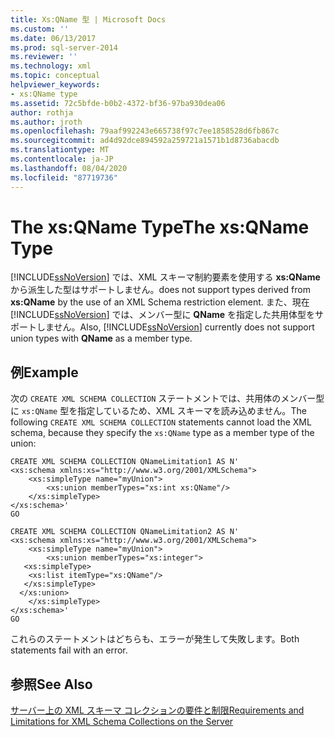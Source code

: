 ```yaml
---
title: Xs:QName 型 | Microsoft Docs
ms.custom: ''
ms.date: 06/13/2017
ms.prod: sql-server-2014
ms.reviewer: ''
ms.technology: xml
ms.topic: conceptual
helpviewer_keywords:
- xs:QName type
ms.assetid: 72c5bfde-b0b2-4372-bf36-97ba930dea06
author: rothja
ms.author: jroth
ms.openlocfilehash: 79aaf992243e665738f97c7ee1858528d6fb867c
ms.sourcegitcommit: ad4d92dce894592a259721a1571b1d8736abacdb
ms.translationtype: MT
ms.contentlocale: ja-JP
ms.lasthandoff: 08/04/2020
ms.locfileid: "87719736"
---
```

# <a name="the-xsqname-type"></a><span data-ttu-id="5e8fa-102">The xs:QName Type</span><span class="sxs-lookup"><span data-stu-id="5e8fa-102">The xs:QName Type</span></span>
  [!INCLUDE[ssNoVersion](../../includes/ssnoversion-md.md)] <span data-ttu-id="5e8fa-103">では、XML スキーマ制約要素を使用する **xs:QName** から派生した型はサポートしません。</span><span class="sxs-lookup"><span data-stu-id="5e8fa-103">does not support types derived from **xs:QName** by the use of an XML Schema restriction element.</span></span> <span data-ttu-id="5e8fa-104">また、現在 [!INCLUDE[ssNoVersion](../../includes/ssnoversion-md.md)] では、メンバー型に **QName** を指定した共用体型をサポートしません。</span><span class="sxs-lookup"><span data-stu-id="5e8fa-104">Also, [!INCLUDE[ssNoVersion](../../includes/ssnoversion-md.md)] currently does not support union types with **QName** as a member type.</span></span>  
  
## <a name="example"></a><span data-ttu-id="5e8fa-105">例</span><span class="sxs-lookup"><span data-stu-id="5e8fa-105">Example</span></span>  
 <span data-ttu-id="5e8fa-106">次の `CREATE XML SCHEMA COLLECTION` ステートメントでは、共用体のメンバー型に `xs:QName` 型を指定しているため、XML スキーマを読み込めません。</span><span class="sxs-lookup"><span data-stu-id="5e8fa-106">The following `CREATE XML SCHEMA COLLECTION` statements cannot load the XML schema, because they specify the `xs:QName` type as a member type of the union:</span></span>  
  
```  
CREATE XML SCHEMA COLLECTION QNameLimitation1 AS N'  
<xs:schema xmlns:xs="http://www.w3.org/2001/XMLSchema">  
    <xs:simpleType name="myUnion">  
        <xs:union memberTypes="xs:int xs:QName"/>  
    </xs:simpleType>  
</xs:schema>'  
GO  
  
CREATE XML SCHEMA COLLECTION QNameLimitation2 AS N'  
<xs:schema xmlns:xs="http://www.w3.org/2001/XMLSchema">  
    <xs:simpleType name="myUnion">  
        <xs:union memberTypes="xs:integer">  
   <xs:simpleType>  
    <xs:list itemType="xs:QName"/>  
   </xs:simpleType>  
  </xs:union>  
    </xs:simpleType>  
</xs:schema>'  
GO  
```  
  
 <span data-ttu-id="5e8fa-107">これらのステートメントはどちらも、エラーが発生して失敗します。</span><span class="sxs-lookup"><span data-stu-id="5e8fa-107">Both statements fail with an error.</span></span>  
  
## <a name="see-also"></a><span data-ttu-id="5e8fa-108">参照</span><span class="sxs-lookup"><span data-stu-id="5e8fa-108">See Also</span></span>  
 [<span data-ttu-id="5e8fa-109">サーバー上の XML スキーマ コレクションの要件と制限</span><span class="sxs-lookup"><span data-stu-id="5e8fa-109">Requirements and Limitations for XML Schema Collections on the Server</span></span>](requirements-and-limitations-for-xml-schema-collections-on-the-server.md)  
  
  
